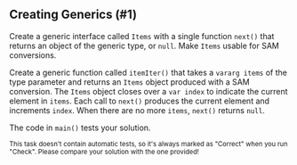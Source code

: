 ## Creating Generics (#1)

Create a generic interface called `Items` with a single function `next()` that
returns an object of the generic type, or `null`. Make `Items` usable for
SAM conversions.

Create a generic function called `itemIter()` that takes a `vararg items` of
the type parameter and returns an `Items` object produced with a SAM
conversion. The `Items` object closes over a `var index` to indicate the
current element in `items`. Each call to `next()` produces the current element
and increments `index`. When there are no more `items`, `next()` returns
`null`.

The code in `main()` tests your solution.

<sub> This task doesn't contain automatic tests,
so it's always marked as "Correct" when you run "Check".
Please compare your solution with the one provided! </sub>
